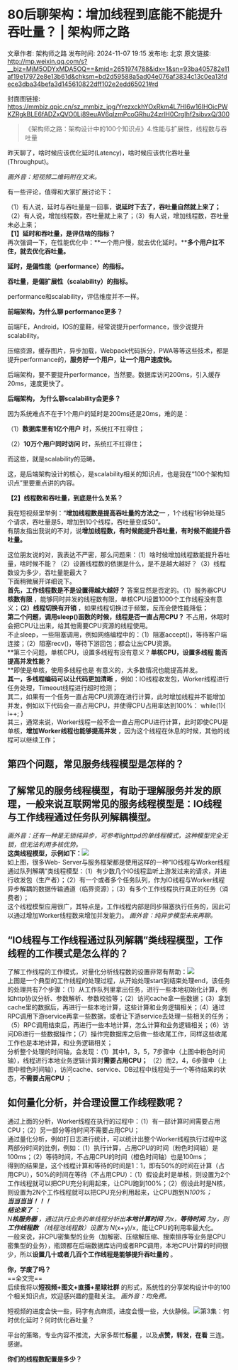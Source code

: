 # 80后聊架构：增加线程到底能不能提升吞吐量？ | 架构师之路

文章作者: 架构师之路
发布时间: 2024-11-07 19:15
发布地: 北京
原文链接: http://mp.weixin.qq.com/s?__biz=MjM5ODYxMDA5OQ==&mid=2651974788&idx=1&sn=93ba405782e11af19e17972e8e13b61d&chksm=bd2d59588a5ad04e076af3834c13c0ea13fdece3dba34befa3d145610822dff102e2edd65021#rd

封面图链接: https://mmbiz.qpic.cn/sz_mmbiz_jpg/YrezxckhYOxRkm4L7Hl6w16IHOicPWKZRgkBLE6fADZxQVO0Lj89euAV6qlzmPcoGRhu24zrlH0CrgIhf2sibvxQ/300

> 《架构师之路：架构设计中的100个知识点》4.性能与扩展性，线程数与吞吐量

  

昨天聊了，啥时候应该优化延时(Latency)，啥时候应该优化吞吐量(Throughput)。

 _画外音：短视频二维码附在文末。_

  

有一些评论，值得和大家扩展讨论下：

（1）有人说，延时与吞吐量是一回事，**说延时下去了，吞吐量自然就上来了；**
（2）有人说，增加线程数，吞吐量就上来了；（3）有人说，增加线程数，吞吐量未必上来；  
**【1】延时和吞吐量，是评估啥的指标？**  
再次强调一下，在性能优化中：**一个用户慢，就去优化延时。****多个用户扛不住，就去优化吞吐量。**

  

**延时，是偏性能（performance）的指标。**

**吞吐量，是偏扩展性（scalability）的指标。**

performance和scalability，评估维度并不一样。

  

**前端架构，为什么聊 performance更多？**

前端FE，Android，IOS的童鞋，经常说提升performance，很少说提升scalability。

  

压缩资源，缓存图片，异步加载，Webpack代码拆分，PWA等等这些技术，都是提升performance的，**服务好一个用户，让一个用户速度快。**

  

后端架构，要不要提升performance，当然要。数据库访问200ms，引入缓存20ms，速度更快了。

  

****后端架构，** 为什么聊scalability会更多？**

因为系统难点不在于1个用户的延时是200ms还是20ms，难的是：

（1）**数据库里有1亿个用户** 时，系统扛不扛得住；

（2）**10万个用户同时访问** 时，系统扛不扛得住；

而这些，就是scalability的范畴。

  

这，是后端架构设计的核心，是scalability相关的知识点，也是我在“100个架构知识点”里要重点讲的内容。

  
**【2】线程数和吞吐量，到底是什么关系？**  
  
我在短视频里举例：“**增加线程数是提高吞吐量的方法之一** ，1个线程1秒钟处理5个请求，吞吐量是5，增加到10个线程，吞吐量变成50”。  
有朋友指出我说的不对，说**增加线程数，有时候能提升吞吐量，有时候不能提升吞吐量。**  
  
这位朋友说的对，我表达不严密，那么问题来：（1）啥时候增加线程数能提升吞吐量，啥时候不能？（2）设置线程数的依据是什么，是不是越大越好？（3）线程数设为多少，吞吐量能最大？  
下面稍微展开详细说下。  
**首先，工作线程数是不是设置得越大越好？** 答案显然是否定的。（1）服务器CPU**核数有限**
，能够同时并发的线程数有限，单核CPU设置1000个工作线程没有意义；**（2）线程切换有开销** ，如果线程切换过于频繁，反而会使性能降低；  
**第二个问题，调用sleep()函数的时候，线程是否一直占用CPU？** 不占用，休眠时会把CPU让出来，给其他需要CPU资源的线程使用。  
不止sleep，一些阻塞调用，例如网络编程中的：（1）阻塞accept()，等待客户端连接；（2）阻塞recv()，等待下游回包；都会让出CPU资源。  
**第三个问题，单核CPU，设置多线程有没有意义？****单核CPU，**设置多线程** 能否提高并发性能？****  
**即使是单核，使用多线程也是 有意义的，大多数情况也能提高并发。  
**其一，多线程编码可以让代码更加清晰** ，例如：IO线程收发包，Worker线程进行任务处理，Timeout线程进行超时检测；  
其二，如果有一个任务一直占用CPU资源在进行计算，此时增加线程并不能增加并发，例如以下代码会一直占用CPU，并使得CPU占用率达到100%：
while(1){ i++; }  
其三，通常来说，Worker线程一般不会一直占用CPU进行计算，此时即使CPU是单核，**增加Worker线程也能够提高并发**
，因为这个线程在休息的时候，其他的线程可以继续工作；  

## **第四个问题，常见服务线程模型是怎样的？**

##  

##  了解常见的服务线程模型，有助于理解服务并发的原理，一般来说互联网常见的服务线程模型是：IO线程与工作线程通过任务队列解耦模型。

 _画外音：还有一种是无锁纯异步，可参考lighttpd的单线程模式，这种模型完全无锁，但无法利用多核优势。_  
**这类线程模型，示例如下：**![](https://mmbiz.qpic.cn/mmbiz/YrezxckhYOxxdwicwqAoloPIfAMycKW160iciaY0RV9GHHLbOoMyEhj4kAicViaSMZQYxybjzFFIQfSmbRd3oTpQuIA/640?wx_fmt=other&tp=webp&wxfrom=5&wx_lazy=1&wx_co=1)  
如上图，很多Web-
Server与服务框架都是使用这样的一种“IO线程与Worker线程通过队列解耦”类线程模型：（1）有少数几个IO线程监听上游发过来的请求，并进行收发包（生产者）；（2）有一个或者多个任务队列，作为IO线程与Worker线程异步解耦的数据传输通道（临界资源）；（3）有多个工作线程执行真正的任务（消费者）；  
这个线程模型应用很广，其特点是，工作线程内部是同步阻塞执行任务的，因此可以通过增加Worker线程数来增加并发能力。 _画外音：纯异步模型未来再聊。_  

## **“IO线程与工作线程通过队列解耦”类线程模型，工作线程的工作模式是怎么样的？**

了解工作线程的工作模式，对量化分析线程数的设置非常有帮助：![](https://mmbiz.qpic.cn/mmbiz/YrezxckhYOxxdwicwqAoloPIfAMycKW16qTYL2nyXku8PkxicFEuJSQCFmwZtZOoOeTicjx4lBdp2TjvRItJInpNQ/640?wx_fmt=other&tp=webp&wxfrom=5&wx_lazy=1&wx_co=1)  
上图是一个典型的工作线程的处理过程，从开始处理start到结束处理end，该任务的处理共有7个步骤：（1）从工作队列里拿出任务，进行一些本地初始化计算，例如http协议分析、参数解析、参数校验等；（2）访问cache拿一些数据；（3）拿到cache里的数据后，再进行一些本地计算，这些计算和业务逻辑相关；（4）通过RPC调用下游service再拿一些数据，或者让下游service去处理一些相关的任务；（5）RPC调用结束后，再进行一些本地计算，怎么计算和业务逻辑相关；（6）访问DB进行一些数据操作；（7）操作完数据库之后做一些收尾工作，同样这些收尾工作也是本地计算，和业务逻辑相关；  
分析整个处理的时间轴，会发现：（1）其中1，3，5，7步骤中（上图中粉色时间轴），线程进行本地业务逻辑计算时**需要占用CPU；**
（2）而2，4，6步骤中（上图中橙色时间轴），访问cache、service、DB过程中线程处于一个等待结果的状态，**不需要占用CPU** ；  

## **如何量化分析，并合理设置工作线程数呢？**

通过上面的分析，Worker线程在执行的过程中：（1）有一部计算时间需要占用CPU；（2）另一部分等待时间不需要占用CPU；  
通过量化分析，例如打日志进行统计，可以统计出整个Worker线程执行过程中这两部分时间的比例，例如：（1）执行计算，占用CPU的时间（粉色时间轴）是100ms；（2）等待时间，不占用CPU的时间（橙色时间轴）也是100ms；  
得到的结果是，这个线程计算和等待的时间是1：1，即有50%的时间在计算（占用CPU），50%的时间在等待（不占用CPU）：（1）假设此时是单核，则设置为2个工作线程就可以把CPU充分利用起来，让CPU跑到100%；（2）假设此时是N核，则设置为2N个工作线程就可以把CPU充分利用起来，让CPU跑到N*100%；  
**当当当当！！！**  
**结论来了** ：  
N**核服务器** ，通过执行业务的单线程分析出**本地计算时间** 为x，**等待时间** 为y，则**工作线程数** （线程池线程数）设置为
N*(x+y)/x，能让CPU的利用率最大化。  
一般来说，非CPU密集型的业务（加解密、压缩解压缩、搜索排序等业务是CPU密集型的业务），瓶颈都在后端数据库访问或者RPC调用，本地CPU计算的时间很少，所以**设置几十或者几百个工作线程是能够提升吞吐量的**
。  
  
**你，学废了吗？**  
==全文完==  
后续我将以**短视频+图文+直播+星球社群** 的形式，系统性的分享架构设计中的100个相关知识点，欢迎感兴趣的童鞋关注。 _画外音：均免费。_

  

短视频的进度会快一些，码字有点麻烦，进度会慢一些，大伙静候。![](https://mmbiz.qpic.cn/sz_mmbiz_png/YrezxckhYOxRkm4L7Hl6w16IHOicPWKZRKlCZTBDlFgicTgKsyZQBAIXqoQP1DB52cfckkxJlPmpOD6sybPKW59w/640?wx_fmt=png&from=appmsg)第3集：何时优化延时？何时优化吞吐量？  
  

平台的策略，专业内容不推流，大家多帮忙**标星** ，以及**点赞，转发，在看** 三连。感谢。

  

**你们的线程数配置是多少？**

